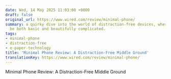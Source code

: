 ```yaml
---
date: Wed, 14 May 2025 11:03:00 +0000
draft: false
original_url: https://www.wired.com/review/minimal-phone/
summary: a quirky dive into the world of distraction-free devices, where a phone can
  be both basic and beautifully complicated.
tags:
- minimal-phone
- distraction-free
- e-paper-technology
title: 'Minimal Phone Review: A Distraction-Free Middle Ground'
translationKey: https://www.wired.com/review/minimal-phone/
---
```


Minimal Phone Review: A Distraction-Free Middle Ground